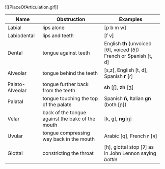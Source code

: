 ![[PlaceOfArticulation.gif]]

| Name | Obstruction | Examples |
| - | - | - |
| Labial | lips alone | [p b m w] |
| Labiodental | lips and teeth | [f v] |
| Dental | tongue against teeth | English **th** (unvoiced [θ], voiced [ð]) <br> French or Spanish [t, d]|
| Alveolar | tongue behind the teeth | [s,z], English [t, d], Spanish **r** [ɾ] |
| Palato-Alveolar | tongue further back from the teeth | **sh** [ʃ], **zh** [ʒ] |
| Palatal | tongue touching the top of the palate | Spanish **ñ**, Italian **gn** (both [ɲ]) |
| Velar | back of the tongue against the bakc of the mouth | [k, g], **ng**[ŋ] |
| Uvular | tongue compressing way back in the mouth | Arabic [q], French **r** [ʀ] |
| Glottal | constricting the throat | [h], glottal stop [ʔ] as in John Lennon saying *bottle* |